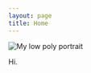 ```yaml
---
layout: page
title: Home
---
```


<picture>
  <source srcset="/images/low-poly-avatar.webp" type="image/webp">
  <img
    class="w-40"
    src="/images/low-poly-avatar.png"
    alt="My low poly portrait"
  />
</picture>

Hi.

